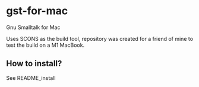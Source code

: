 # gst-for-mac
Gnu Smalltalk for Mac

Uses SCONS as the build tool, repository was created for a friend of mine to test the build on a M1 MacBook.

## How to install?
See README_install
